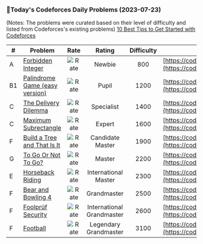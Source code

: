 ### 🌟Today's Codeforces Daily Problems (2023-07-23)
(Notes: The problems were curated based on their level of difficulty and listed from Codeforces's existing problems)
[10 Best Tips to Get Started with Codeforces](https://github.com/ika9810/Codeforces-Daily-Problems/blob/main/10%20Best%20Tips%20to%20Get%20Started%20with%20Codeforces.md)

| # | Problem | Rate| Rating | Difficulty | Contest |
|---| ----- | :--------: | :----------: | :----------: | ---------- |
|A|[Forbidden Integer](https://codeforces.com/contest/1845/problem/A)|![Rate](https://img.shields.io/badge/Newbie-800-lightgrey)|Newbie|800|[https://codeforces.com/contest/1845](https://codeforces.com/contest/1845)|
|B1|[Palindrome Game (easy version)](https://codeforces.com/contest/1527/problem/B1)|![Rate](https://img.shields.io/badge/Pupil-1200-brightgreen)|Pupil|1200|[https://codeforces.com/contest/1527](https://codeforces.com/contest/1527)|
|C|[The Delivery Dilemma](https://codeforces.com/contest/1443/problem/C)|![Rate](https://img.shields.io/badge/Specialist-1400-9cf)|Specialist|1400|[https://codeforces.com/contest/1443](https://codeforces.com/contest/1443)|
|C|[Maximum Subrectangle](https://codeforces.com/contest/1060/problem/C)|![Rate](https://img.shields.io/badge/Expert-1600-blue)|Expert|1600|[https://codeforces.com/contest/1060](https://codeforces.com/contest/1060)|
|F|[Build a Tree and That Is It](https://codeforces.com/contest/1714/problem/F)|![Rate](https://img.shields.io/badge/Candidate%20Master-1900-blueviolet)|Candidate Master|1900|[https://codeforces.com/contest/1714](https://codeforces.com/contest/1714)|
|G|[To Go Or Not To Go?](https://codeforces.com/contest/1520/problem/G)|![Rate](https://img.shields.io/badge/Master-2200-orange)|Master|2200|[https://codeforces.com/contest/1520](https://codeforces.com/contest/1520)|
|E|[Horseback Riding](https://codeforces.com/contest/1090/problem/E)|![Rate](https://img.shields.io/badge/International%20Master-2300-orange)|International Master|2300|[https://codeforces.com/contest/1090](https://codeforces.com/contest/1090)|
|F|[Bear and Bowling 4](https://codeforces.com/contest/660/problem/F)|![Rate](https://img.shields.io/badge/Grandmaster-2500-red)|Grandmaster|2500|[https://codeforces.com/contest/660](https://codeforces.com/contest/660)|
|F|[Foolprüf Security](https://codeforces.com/contest/1267/problem/F)|![Rate](https://img.shields.io/badge/International%20Grandmaster-2600-red)|International Grandmaster|2600|[https://codeforces.com/contest/1267](https://codeforces.com/contest/1267)|
|F|[Football](https://codeforces.com/contest/1240/problem/F)|![Rate](https://img.shields.io/badge/Legendary%20Grandmaster-3100-red)|Legendary Grandmaster|3100|[https://codeforces.com/contest/1240](https://codeforces.com/contest/1240)|
